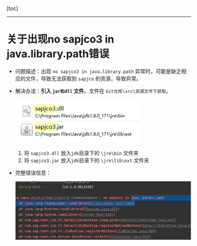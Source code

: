 [toc]

---



# 关于出现no sapjco3 in java.library.path错误

- 问题描述：出现 `no sapjco3 in java.library.path` 异常时，可能是缺乏相应的文件，导致无法获取到 `sapjco` 的资源，导致异常。

- 解决办法：**引入 `jar和dll` 文件**。文件在 `Git仓库\src\资源文件下获取`。

  ![1703750808264](sapjco-踩坑记录.assets/1703750808264.png)

  1. 将 `sapjco3.dll` 放入`jdk`目录下的 `\jre\bin` 文件夹
  2. 将 `sapjco3.jar` 放入`jdk`目录下的 `\jre\lib\ext` 文件夹

- 完整错误信息：

  ![1703751017830](sapjco-踩坑记录.assets/1703751017830.png)